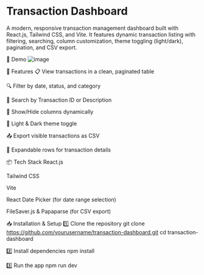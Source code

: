  # Transaction Dashboard
 
A modern, responsive transaction management dashboard built with React.js, Tailwind CSS, and Vite.
It features dynamic transaction listing with filtering, searching, column customization, theme toggling (light/dark), pagination, and CSV export.

📸 Demo
![image](https://github.com/user-attachments/assets/6eae8b98-ece8-44fd-a3ea-0e4bb36232de)


🚀 Features
📋 View transactions in a clean, paginated table

🔍 Filter by date, status, and category

🔎 Search by Transaction ID or Description

📑 Show/Hide columns dynamically

🌙 Light & Dark theme toggle

📤 Export visible transactions as CSV

📖 Expandable rows for transaction details

📦 Tech Stack
React.js

Tailwind CSS

Vite

React Date Picker (for date range selection)

FileSaver.js & Papaparse (for CSV export)

📥 Installation & Setup
1️⃣ Clone the repository
git clone https://github.com/yourusername/transaction-dashboard.git
cd transaction-dashboard

2️⃣ Install dependencies
npm install

3️⃣ Run the app
npm run dev

